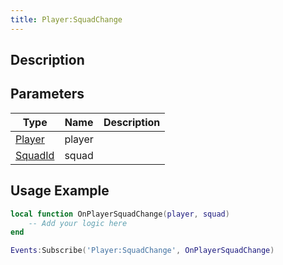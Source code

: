 ```yaml
---
title: Player:SquadChange
---
```

## Description

## Parameters

| Type                                   | Name   | Description |
| -------------------------------------- | ------ | ----------- |
| [Player](/vext/ref/client/class/player)  | player |             |
| [SquadId](/vext/ref/fb/squadid) | squad  |             |

## Usage Example

``` lua
local function OnPlayerSquadChange(player, squad)
    -- Add your logic here
end

Events:Subscribe('Player:SquadChange', OnPlayerSquadChange)
```
